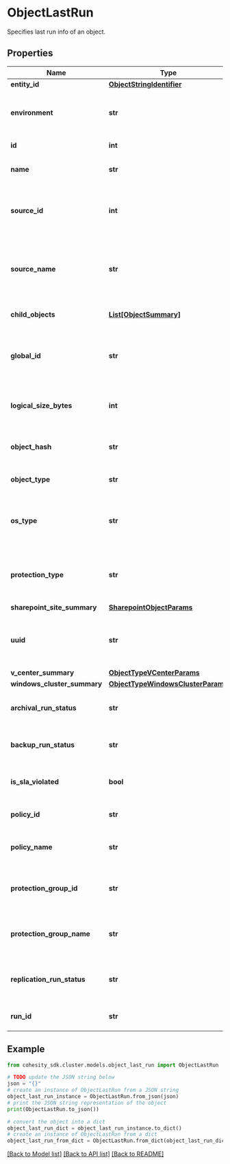 # ObjectLastRun

Specifies last run info of an object.

## Properties

Name | Type | Description | Notes
------------ | ------------- | ------------- | -------------
**entity_id** | [**ObjectStringIdentifier**](ObjectStringIdentifier.md) |  | [optional] 
**environment** | **str** | Specifies the environment of the object. | [optional] 
**id** | **int** | Specifies object id. | [optional] 
**name** | **str** | Specifies the name of the object. | [optional] 
**source_id** | **int** | Specifies registered source id to which object belongs. | [optional] 
**source_name** | **str** | Specifies registered source name to which object belongs. | [optional] 
**child_objects** | [**List[ObjectSummary]**](ObjectSummary.md) | Specifies child object details. | [optional] 
**global_id** | **str** | Specifies the global id which is a unique identifier of the object. | [optional] 
**logical_size_bytes** | **int** | Specifies the logical size of object in bytes. | [optional] 
**object_hash** | **str** | Specifies the hash identifier of the object. | [optional] 
**object_type** | **str** | Specifies the type of the object. | [optional] 
**os_type** | **str** | Specifies the operating system type of the object. | [optional] 
**protection_type** | **str** | Specifies the protection type of the object if any. | [optional] 
**sharepoint_site_summary** | [**SharepointObjectParams**](SharepointObjectParams.md) |  | [optional] 
**uuid** | **str** | Specifies the uuid which is a unique identifier of the object. | [optional] 
**v_center_summary** | [**ObjectTypeVCenterParams**](ObjectTypeVCenterParams.md) |  | [optional] 
**windows_cluster_summary** | [**ObjectTypeWindowsClusterParams**](ObjectTypeWindowsClusterParams.md) |  | [optional] 
**archival_run_status** | **str** | Specifies the status of last archival run. | [optional] 
**backup_run_status** | **str** | Specifies the status of last local back up run. | [optional] 
**is_sla_violated** | **bool** | Specifies if the sla is violated in last run. | [optional] 
**policy_id** | **str** | Specifies the policy id of last run. | [optional] 
**policy_name** | **str** | Specifies the policy name of last run. | [optional] 
**protection_group_id** | **str** | Specifies the protection group id of last run. | [optional] 
**protection_group_name** | **str** | Specifies the protection group name of last run. | [optional] 
**replication_run_status** | **str** | Specifies the status of last replication run. | [optional] 
**run_id** | **str** | Specifies the last run id. | [optional] 

## Example

```python
from cohesity_sdk.cluster.models.object_last_run import ObjectLastRun

# TODO update the JSON string below
json = "{}"
# create an instance of ObjectLastRun from a JSON string
object_last_run_instance = ObjectLastRun.from_json(json)
# print the JSON string representation of the object
print(ObjectLastRun.to_json())

# convert the object into a dict
object_last_run_dict = object_last_run_instance.to_dict()
# create an instance of ObjectLastRun from a dict
object_last_run_from_dict = ObjectLastRun.from_dict(object_last_run_dict)
```
[[Back to Model list]](../README.md#documentation-for-models) [[Back to API list]](../README.md#documentation-for-api-endpoints) [[Back to README]](../README.md)


